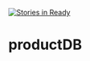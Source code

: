 [![Stories in Ready](https://badge.waffle.io/wtfbenson/productDB.png?label=ready&title=Ready)](https://waffle.io/wtfbenson/productDB)
# productDB
